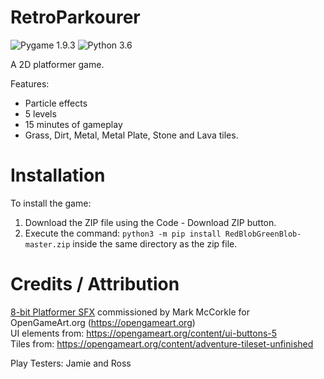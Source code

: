 # RetroParkourer

![Pygame 1.9.3](https://img.shields.io/badge/Pygame-1.9.4-green.svg)
![Python 3.6](https://img.shields.io/badge/Python-3.6%2B-green.svg)

A 2D platformer game.

Features:
- Particle effects
- 5 levels
- 15 minutes of gameplay
- Grass, Dirt, Metal, Metal Plate, Stone and Lava tiles.

# Installation
To install the game:
1. Download the ZIP file using the Code - Download ZIP button.
2. Execute the command: 
`python3 -m pip install RedBlobGreenBlob-master.zip`
inside the same directory as the zip file.

# Credits / Attribution

[8-bit Platformer SFX](https://opengameart.org/content/8-bit-platformer-sfx) commissioned by Mark McCorkle for OpenGameArt.org (https://opengameart.org)  
UI elements from: https://opengameart.org/content/ui-buttons-5  
Tiles from: https://opengameart.org/content/adventure-tileset-unfinished

Play Testers:
Jamie and Ross
